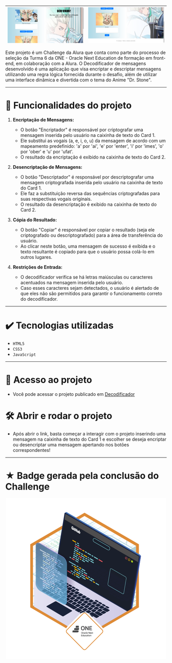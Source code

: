 | <img src="https://github.com/souzanac/decodificador/blob/1b0668c5b8522d88cfdce57034b446653915f83f/assets/design_1.png" alt="Imagem 1" width="900"> | <img src="https://github.com/souzanac/decodificador/blob/1b0668c5b8522d88cfdce57034b446653915f83f/assets/design_2.png" alt="Imagem 2" width="900"> |
|---|---|

Este projeto é um Challenge da Alura que conta como parte do processo de seleção da Turma 6 da ONE - Oracle Next Education de formação em front-end, em colaboração com a Alura. O Decodificador de mensagens desenvolvido é uma aplicação que visa encriptar e descriptar mensagens utilizando uma regra lógica fornecida durante o desafio, além de utilizar uma interface dinâmica e divertida com o tema do Anime "Dr. Stone".

---

# :hammer: Funcionalidades do projeto

1. **Encriptação de Mensagens:**
   - O botão "Encriptador" é responsável por criptografar uma mensagem inserida pelo usuário na caixinha de texto do Card 1.
   - Ele substitui as vogais (a, e, i, o, u) da mensagem de acordo com um mapeamento predefinido: 'a' por 'ai', 'e' por 'enter', 'i' por 'imes', 'o' por 'ober' e 'u' por 'ufat'.
   - O resultado da encriptação é exibido na caixinha de texto do Card 2.

2. **Desencriptação de Mensagens:**
   - O botão "Descriptador" é responsável por descriptografar uma mensagem criptografada inserida pelo usuário na caixinha de texto do Card 1.
   - Ele faz a substituição reversa das sequências criptografadas para suas respectivas vogais originais.
   - O resultado da desencriptação é exibido na caixinha de texto do Card 2.

3. **Cópia do Resultado:**
   - O botão "Copiar" é responsável por copiar o resultado (seja ele criptografado ou descriptografado) para a área de transferência do usuário.
   - Ao clicar neste botão, uma mensagem de sucesso é exibida e o texto resultante é copiado para que o usuário possa colá-lo em outros lugares.

4. **Restrições de Entrada:**
   - O decodificador verifica se há letras maiúsculas ou caracteres acentuados na mensagem inserida pelo usuário.
   - Caso esses caracteres sejam detectados, o usuário é alertado de que eles não são permitidos para garantir o funcionamento correto do decodificador.

--- 

# ✔️ Tecnologias utilizadas

- ``HTML5``
- ``CSS3``
- ``JavaScript``

--- 

# 📁 Acesso ao projeto

- Você pode acessar o projeto publicado em [Decodificador](https://decodificador-gamma-wheat.vercel.app/)

# 🛠️ Abrir e rodar o projeto

- Após abrir o link, basta começar a interagir com o projeto inserindo uma mensagem na caixinha de texto do Card 1 e escolher se deseja encriptar ou desencriptar uma mensagem apertando nos botões correspondentes!

---

# ★ Badge gerada pela conclusão do Challenge 

<p align="center">
  <img src="https://github.com/souzanac/decodificador/blob/970e1a93c677d9d8d30fd05cc32bac2552f634b0/assets/image.png" alt="IMAGEM">
</p>
